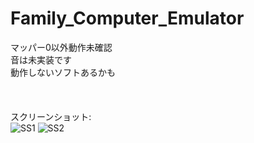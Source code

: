 # Family_Computer_Emulator
マッパー0以外動作未確認  
音は未実装です  
動作しないソフトあるかも  
<br>
<br>
<br>
スクリーンショット:  
![SS1](https://user-images.githubusercontent.com/81889210/172295024-8b362fc4-9f08-4f01-858c-771cb96c6923.png)
![SS2](https://user-images.githubusercontent.com/81889210/172295027-c4403e5e-9949-4777-babc-c886618d613a.png)
